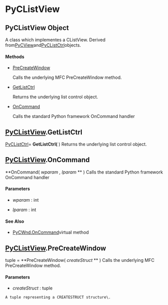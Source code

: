 # PyCListView

## PyCListView Object

A class which implementes a CListView\.  Derived from[PyCView](#pycview)and[PyCListCtrl](#pyclistctrl)objects\.

#### Methods


  - [PreCreateWindow](PyCListView.md#pyclistviewprecreatewindow)

    Calls the underlying MFC PreCreateWindow method\.&nbsp;

  - [GetListCtrl](PyCListView.md#pyclistviewgetlistctrl)

    Returns the underlying list control object\.&nbsp;

  - [OnCommand](PyCListView.md#pyclistviewoncommand)

    Calls the standard Python framework OnCommand handler&nbsp;


## [PyCListView](#pyclistview)\.GetListCtrl

[PyCListCtrl](#pyclistctrl)\= **GetListCtrl\(** \)
Returns the underlying list control object\.

## [PyCListView](#pyclistview)\.OnCommand

 **OnCommand\( *wparam*  *, lparam* ** \)
Calls the standard Python framework OnCommand handler

#### Parameters


  -  *wparam* : int

    

  -  *lparam* : int

    

#### See Also


  - [PyCWnd\.OnCommand](PyCWnd.md#pycwndoncommand_virtual)virtual method

## [PyCListView](#pyclistview)\.PreCreateWindow

tuple \= **PreCreateWindow\( *createStruct* ** \)
Calls the underlying MFC PreCreateWindow method\.

#### Parameters


  -  *createStruct* : tuple

    A tuple representing a CREATESTRUCT structure\.